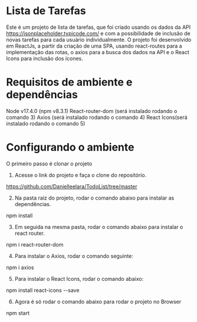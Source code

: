 # Lista de Tarefas

Este é um projeto de lista de tarefas, que foi criado usando os dados da API https://jsonplaceholder.typicode.com/ e com a possibilidade de inclusão de novas tarefas para cada usuário individualmente. O projeto foi desenvolvido em ReactJs, a partir da criação de uma SPA, usando react-routes para a implementação das rotas, o axios para a busca dos dados na API e o React Icons para inclusão dos ícones.

# Requisitos de ambiente e dependências

Node v17.4.0 (npm v8.3.1)
React-router-dom (será instalado rodando o comando 3)
Axios (será instalado rodando o comando 4)
React Icons(será instalado rodando o comando 5)

# Configurando o ambiente

O primeiro passo é clonar o projeto

1. Acesse o link do projeto e faça o clone do repositório.

https://github.com/Danielleelara/TodoList/tree/master

2. Na pasta raiz do projeto, rodar o comando abaixo para instalar as dependências.

npm install

3. Em seguida na mesma pasta, rodar o comando abaixo para instalar o react router.

npm i react-router-dom

4. Para instalar o Axios, rodar o comando seguinte:

npm i axios

5. Para instalar o React Icons, rodar o comando abaixo:

npm install react-icons --save

6. Agora é só rodar o comando abaixo para rodar o projeto no Browser

npm start

